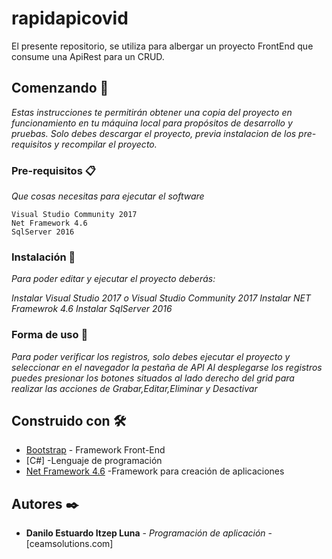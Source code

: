 # rapidapicovid
El presente repositorio, se utiliza para albergar un proyecto FrontEnd que consume una ApiRest para un CRUD.

## Comenzando 🚀

_Estas instrucciones te permitirán obtener una copia del proyecto en funcionamiento en tu máquina local para propósitos de desarrollo y pruebas._
_Solo debes descargar el proyecto, previa instalacion de los pre-requisitos y recompilar el proyecto._

### Pre-requisitos 📋

_Que cosas necesitas para ejecutar el software_

```
Visual Studio Community 2017
Net Framework 4.6
SqlServer 2016
```

### Instalación 🔧

_Para poder editar y ejecutar el proyecto deberás:_

_Instalar Visual Studio 2017 o Visual Studio Community 2017_
_Instalar NET Framewrok 4.6_
_Instalar SqlServer 2016_

### Forma de uso 🔧

_Para poder verificar los registros, solo debes ejecutar el proyecto y seleccionar en el navegador la pestaña de API_
_Al desplegarse los registros puedes presionar los botones situados al lado derecho del grid para realizar las acciones de Grabar,Editar,Eliminar y Desactivar_

## Construido con 🛠️
* [Bootstrap](https://rometools.github.io/rome/) - Framework Front-End
* [C#] -Lenguaje de programación
* [Net Framework 4.6](https://www.microsoft.com/es-es/download/details.aspx?id=49982) -Framework para creación de aplicaciones

## Autores ✒️

* **Danilo Estuardo Itzep Luna** - *Programación de aplicación* - [ceamsolutions.com]

